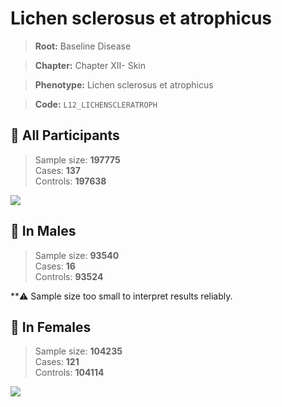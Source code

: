 # Lichen sclerosus et atrophicus

> **Root:** Baseline Disease  

> **Chapter:** Chapter XII- Skin  

> **Phenotype:** Lichen sclerosus et atrophicus  

> **Code:** `L12_LICHENSCLERATROPH`

## 🧪 All Participants  
> Sample size: **197775**  
> Cases: **137**  
> Controls: **197638**
<img src="/Disease/Figures/ALL/Baseline/L12_LICHENSCLERATROPH.png"/>
<CsvTable src="/Disease_Data/ALL/Baseline/LG_L12_LICHENSCLERATROPH.csv" label="🔍 View full results" />

## 👨 In Males  
> Sample size: **93540**  
> Cases: **16**  
> Controls: **93524**

**⚠️ Sample size too small to interpret results reliably.

## 👩 In Females  
> Sample size: **104235**  
> Cases: **121**  
> Controls: **104114**
<img src="/Disease/Figures/Female/Baseline/L12_LICHENSCLERATROPH.png"/>
<CsvTable src="/Disease_Data/Female/Baseline/LG_L12_LICHENSCLERATROPH.csv" label="🔍 View full results" />
